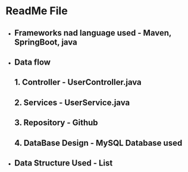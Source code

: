 #           ReadMe File

*   ##    Frameworks nad language used - Maven, SpringBoot, java
*   ##    Data flow
    ##   1. Controller - UserController.java
    ##   2. Services - UserService.java
    ##   3. Repository - Github
    ##   4. DataBase Design - MySQL Database used 

* ## Data Structure Used - List


